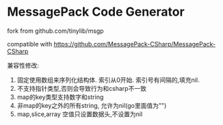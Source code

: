 MessagePack Code Generator
=======

fork from github.com/tinylib/msgp

compatible with https://github.com/MessagePack-CSharp/MessagePack-CSharp

兼容性修改:
1. 固定使用数组来序列化结构体. 索引从0开始. 索引号有间隔的,填充nil.
2. 不支持指针类型,否则会导致行为和csharp不一致
3. map的key类型支持数字和string
4. 非map的key之外的所有string, 允许为nil(go里面值为"")
5. map,slice,array 空值只设置数据头,不设置为nil

